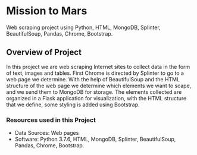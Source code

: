 # Mission to Mars


Web scraping project using Python, HTML, MongoDB, Splinter, BeautifulSoup, Pandas, Chrome, Bootstrap. 

## Overview of Project


In this project we are web scraping Internet sites to collect data in the form of text, images and tables. First Chrome is directed by Splinter to go to a web page we determine. With the help of BeautifulSoup and the HTML structure of the web page we determine which elements we want to scape, and we send them to MongoDB for storage. The elements collected are organized in a Flask application for visualization, with the HTML structure that we define, some styling is added using Bootstrap.



### Resources used in this Project

-	Data Sources: Web pages
-	Software: Python 3.7.6, HTML, MongoDB, Splinter, BeautifulSoup, Pandas, Chrome, Bootstrap.
